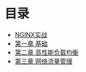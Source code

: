 # 目录

* [NGINX实战](README.md)
* [第一章 基础](Chapter_01.md)
* [第二章 高性能负载均衡](Chapter_02.md)
* [第三章 网络流量管理](Chapter_03.md)